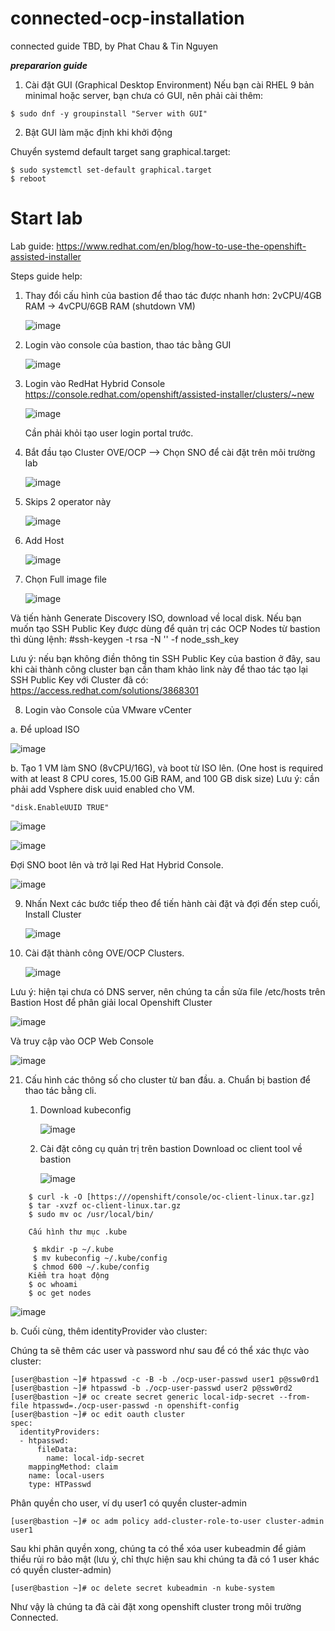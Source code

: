 # connected-ocp-installation
connected guide TBD, by Phat Chau & Tin Nguyen


***prepararion guide***

1. Cài đặt GUI (Graphical Desktop Environment)
Nếu bạn cài RHEL 9 bản minimal hoặc server, bạn chưa có GUI, nên phải cài thêm:
```
$ sudo dnf -y groupinstall "Server with GUI"
```
2. Bật GUI làm mặc định khi khởi động

Chuyển systemd default target sang graphical.target:
```
$ sudo systemctl set-default graphical.target
$ reboot
```
<!--
3. Cài đặt VMware Remote Console trên Fedora # Cài lỗi#
Link: https://iuware.iu.edu/api/file/3518/3826
Giả sử bạn đã tải file VMware-Remote-Console-xxxx.x.x.xxxxxxx.bundle về thư mục ~/Downloads

Mở terminal và chạy:

#cd ~/Downloads
#chmod +x VMware-Remote-Console-xxxx.x.x.xxxxxxx.bundle
#sudo ./VMware-Remote-Console-xxxx.x.x.xxxxxxx.bundle
-->

# Start lab

Lab guide: https://www.redhat.com/en/blog/how-to-use-the-openshift-assisted-installer

Steps guide help:

1. Thay đổi cấu hình của bastion để thao tác được nhanh hơn: 2vCPU/4GB RAM -> 4vCPU/6GB RAM (shutdown VM)

   ![image](https://github.com/user-attachments/assets/1d60a0c1-3a9b-44ec-b7ee-48d9e01f6478)

2. Login vào console của bastion, thao tác bằng GUI

   ![image](https://github.com/user-attachments/assets/b019dd97-78ae-4664-a7be-fe7ae39cfbf3)

3. Login vào RedHat Hybrid Console https://console.redhat.com/openshift/assisted-installer/clusters/~new

   ![image](https://github.com/user-attachments/assets/0ee20cbd-7374-469d-9674-44d3c243d854)
   
   Cần phải khỏi tạo user login portal trước.

4. Bắt đầu tạo Cluster OVE/OCP --> Chọn SNO để cài đặt trên môi trường lab

   ![image](https://github.com/user-attachments/assets/7ee50c33-d486-4321-a367-9ba18fedef77)

5. Skips 2 operator này

    ![image](https://github.com/user-attachments/assets/abe57f75-464e-42eb-8d10-1ab0e6b3c200)

6. Add Host

    ![image](https://github.com/user-attachments/assets/d39a15ac-863c-48fc-b717-b5caeafd629e)

7. Chọn Full image file

    ![image](https://github.com/user-attachments/assets/daceeff4-66e1-4944-8a16-d9e5a2eee106)

Và tiến hành Generate Discovery ISO, download về local disk.
Nếu bạn muốn tạo SSH Public Key được dùng để quản trị các OCP Nodes từ bastion thì dùng lệnh:
#ssh-keygen -t rsa -N '' -f node_ssh_key

Lưu ý: nếu bạn không điền thông tin SSH Public Key của bastion ở đây, sau khi cài thành công cluster bạn cần tham khảo link này để thao tác tạo lại SSH Public Key với Cluster đã có: https://access.redhat.com/solutions/3868301

8. Login vào Console của VMware vCenter
   
a. Để upload ISO

![image](https://github.com/user-attachments/assets/62d1cc30-313b-432c-a9ee-104099e05fd3)

b. Tạo 1 VM làm SNO (8vCPU/16G), và boot từ ISO lên. (One host is required with at least 8 CPU cores, 15.00 GiB RAM, and 100 GB disk size)
   Lưu ý: cần phải add Vsphere disk uuid enabled cho VM.
   ```
   "disk.EnableUUID TRUE"
   ```

![image](https://github.com/user-attachments/assets/b367fd0e-5e10-4a28-b7f2-64887dadb43d)

![image](https://github.com/user-attachments/assets/9d4e4faa-d9f6-4e46-9307-e5e0afdc7d39)

   Đợi SNO boot lên và trở lại Red Hat Hybrid Console.

![image](https://github.com/user-attachments/assets/59ac5026-c7ba-494e-8d81-ee365751f9a4)

9. Nhấn Next các bước tiếp theo để tiến hành cài đặt và đợi đến step cuối, Install Cluster 

    ![image](https://github.com/user-attachments/assets/9dd9bcc2-698c-4f84-8d6d-094af137b97a)

10. Cài đặt thành công OVE/OCP Clusters.

    ![image](https://github.com/user-attachments/assets/60c9005a-70b3-4694-8288-07b4ea115f5c)

Lưu ý: hiện tại chưa có DNS server, nên chúng ta cần sửa file /etc/hosts trên Bastion Host để phân giải local Openshift Cluster

![image](https://github.com/user-attachments/assets/886ddbc9-b88d-4759-a55d-500750e7c791)

Và truy cập vào OCP Web Console

![image](https://github.com/user-attachments/assets/43d766d0-b80d-41af-ad42-e653dcb5ba65)

21. Cấu hình các thông số cho cluster từ ban đầu.
    a. Chuẩn bị bastion để thao tác bằng cli.
      1. Download kubeconfig

         ![image](https://github.com/user-attachments/assets/a8bdac14-843d-450b-8136-a4ef59cade64)

      3. Cài đặt công cụ quản trị trên bastion
       Download oc client tool về bastion

         ![image](https://github.com/user-attachments/assets/84741788-1f3e-41b2-8462-fee4ee8401c1)
```
    $ curl -k -O [https:///openshift/console/oc-client-linux.tar.gz] 
    $ tar -xvzf oc-client-linux.tar.gz
    $ sudo mv oc /usr/local/bin/
```
        Cấu hình thư mục .kube
        
         $ mkdir -p ~/.kube
         $ mv kubeconfig ~/.kube/config
         $ chmod 600 ~/.kube/config
        Kiểm tra hoạt động
        $ oc whoami
        $ oc get nodes
        

![image](https://github.com/user-attachments/assets/bdd4becb-3735-443c-bbe2-035b51558a4a)


b. Cuối cùng, thêm identityProvider vào cluster:
    
Chúng ta sẽ thêm các user và password như sau để có thể xác thực vào cluster:
```
[user@bastion ~]# htpasswd -c -B -b ./ocp-user-passwd user1 p@ssw0rd1
[user@bastion ~]# htpasswd -b ./ocp-user-passwd user2 p@ssw0rd2
[user@bastion ~]# oc create secret generic local-idp-secret --from-file htpasswd=./ocp-user-passwd -n openshift-config
[user@bastion ~]# oc edit oauth cluster
spec:
  identityProviders:
  - htpasswd:
      fileData:
        name: local-idp-secret
    mappingMethod: claim
    name: local-users
    type: HTPasswd
```
Phân quyền cho user, ví dụ user1 có quyền cluster-admin
```
[user@bastion ~]# oc adm policy add-cluster-role-to-user cluster-admin user1
```
Sau khi phân quyền xong, chúng ta có thể xóa user kubeadmin để giảm thiểu rủi ro bảo mật (lưu ý, chỉ thực hiện sau khi chúng ta đã có 1 user khác có quyền cluster-admin)
```
[user@bastion ~]# oc delete secret kubeadmin -n kube-system
```
Như vậy là chúng ta đã cài đặt xong openshift cluster trong môi trường Connected.




















